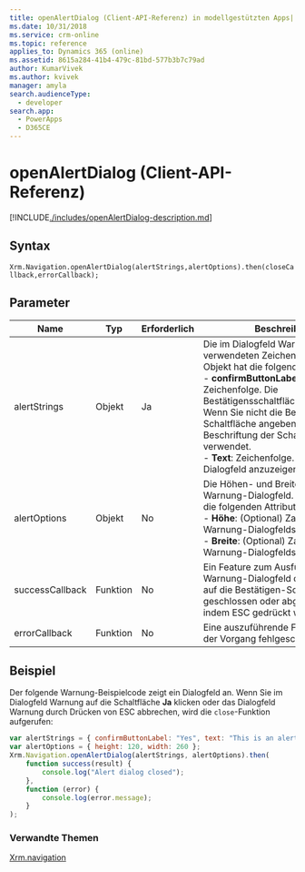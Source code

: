 ```yaml
---
title: openAlertDialog (Client-API-Referenz) in modellgestützten Apps| MicrosoftDocs
ms.date: 10/31/2018
ms.service: crm-online
ms.topic: reference
applies_to: Dynamics 365 (online)
ms.assetid: 8615a284-41b4-479c-81bd-577b3b7c79ad
author: KumarVivek
ms.author: kvivek
manager: amyla
search.audienceType:
  - developer
search.app:
  - PowerApps
  - D365CE
---
```

# <a name="openalertdialog-client-api-reference"></a>openAlertDialog (Client-API-Referenz)



[!INCLUDE[./includes/openAlertDialog-description.md](./includes/openAlertDialog-description.md)]

## <a name="syntax"></a>Syntax

`Xrm.Navigation.openAlertDialog(alertStrings,alertOptions).then(closeCallback,errorCallback);`

## <a name="parameters"></a>Parameter

|Name |Typ |Erforderlich |Beschreibung |
|---|---|---|---|
|alertStrings|Objekt|Ja|Die im Dialogfeld Warnung verwendeten Zeichenfolgen. Das Objekt hat die folgenden Attribute:<br/>- **confirmButtonLabel**: (Optional) Zeichenfolge. Die Bestätigensschaltflächenbeschriftung. Wenn Sie nicht die Beschriftung der Schaltfläche angeben, wird **OK** als Beschriftung der Schaltfläche verwendet.<br/>- **Text**: Zeichenfolge. Die im Dialogfeld anzuzeigende Nachricht.|
|alertOptions|Objekt|No|Die Höhen- und Breitenoptionen für Warnung-Dialogfeld. Das Objekt hat die folgenden Attribute:<br/>- **Höhe**: (Optional) Zahl. Höhe des Warnung-Dialogfelds in Pixeln.<br/>- **Breite**: (Optional) Zahl. Breite des Warnung-Dialogfelds in Pixeln.|
|successCallback|Funktion|No|Ein Feature zum Ausführen, wenn das Warnung-Dialogfeld durch Klicken auf die Bestätigen-Schaltfläche geschlossen oder abgebrochen wird, indem ESC gedrückt wird.|
|errorCallback|Funktion|No|Eine auszuführende Funktion, wenn der Vorgang fehlgeschlagen ist.|


## <a name="example"></a>Beispiel

Der folgende Warnung-Beispielcode zeigt ein Dialogfeld an. Wenn Sie im Dialogfeld Warnung auf die Schaltfläche **Ja** klicken oder das Dialogfeld Warnung durch Drücken von ESC abbrechen, wird die `close`-Funktion aufgerufen:

```JavaScript
var alertStrings = { confirmButtonLabel: "Yes", text: "This is an alert." };
var alertOptions = { height: 120, width: 260 };
Xrm.Navigation.openAlertDialog(alertStrings, alertOptions).then(
    function success(result) {
        console.log("Alert dialog closed");
    },
    function (error) {
        console.log(error.message);
    }
);
```

### <a name="related-topics"></a>Verwandte Themen

[Xrm.navigation](../xrm-navigation.md)

